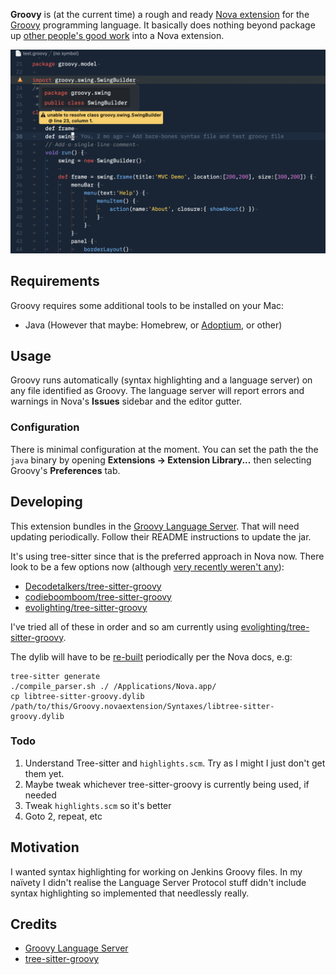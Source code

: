**Groovy** is (at the current time) a rough and ready [Nova extension](https://extensions.panic.com/) for the [Groovy](http://www.groovy-lang.org) programming language. It basically does nothing beyond package up [other people's good work](#credits) into a Nova extension.

![Groovy Nova screenshot](https://raw.githubusercontent.com/atomicules/Groovy.novaextension/main/Images/extension/groovy-nova-screenshot.png)


## Requirements

Groovy requires some additional tools to be installed on your Mac:

- Java (However that maybe: Homebrew, or [Adoptium](https://adoptium.net/temurin/releases), or other)


## Usage

Groovy runs automatically (syntax highlighting and a language server) on any file identified as Groovy. The language server will report errors and warnings in Nova's **Issues** sidebar and the editor gutter.


### Configuration

There is minimal configuration at the moment. You can set the path the the `java` binary by opening **Extensions → Extension Library...** then selecting Groovy's **Preferences** tab.


## Developing

This extension bundles in the [Groovy Language Server](https://github.com/GroovyLanguageServer/groovy-language-server). That will need updating periodically. Follow their README instructions to update the jar.

It's using tree-sitter since that is the preferred approach in Nova now. There look to be a few options now (although [very recently weren't any](https://github.com/tree-sitter/tree-sitter/discussions/1274)):

- [Decodetalkers/tree-sitter-groovy](https://github.com/Decodetalkers/tree-sitter-groovy)
- [codieboomboom/tree-sitter-groovy](https://github.com/codieboomboom/tree-sitter-groovy)
- [evolighting/tree-sitter-groovy](https://github.com/evolighting/tree-sitter-groovy)

I've tried all of these in order and so am currently using [evolighting/tree-sitter-groovy](https://github.com/evolighting/tree-sitter-groovy).

The dylib will have to be [re-built](https://docs.nova.app/syntax-reference/tree-sitter/#compiling-a-parser) periodically per the Nova docs, e.g:

```
tree-sitter generate
./compile_parser.sh ./ /Applications/Nova.app/
cp libtree-sitter-groovy.dylib /path/to/this/Groovy.novaextension/Syntaxes/libtree-sitter-groovy.dylib
```

### Todo

1. Understand Tree-sitter and `highlights.scm`. Try as I might I just don't get them yet.
2. Maybe tweak whichever tree-sitter-groovy is currently being used, if needed
3. Tweak `highlights.scm` so it's better
4. Goto 2, repeat, etc


## Motivation

I wanted syntax highlighting for working on Jenkins Groovy files. In my naïvety I didn't realise the Language Server Protocol stuff didn't include syntax highlighting so implemented that needlessly really.


## Credits

- [Groovy Language Server](https://github.com/GroovyLanguageServer/groovy-language-server)
- [tree-sitter-groovy](https://github.com/evolighting/tree-sitter-groovy)